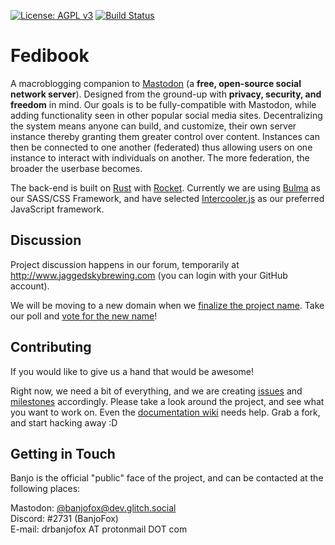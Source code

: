 [![License: AGPL v3](https://img.shields.io/badge/License-AGPL%20v3-blue.svg)](http://www.gnu.org/licenses/agpl-3.0)
[![Build Status](https://travis-ci.org/BanjoFox/fedibook.svg?branch=web-dev)](https://travis-ci.org/BanjoFox/fedibook)

# Fedibook
A macroblogging companion to [Mastodon](https://joinmastodon.org/) (a **free, open-source social network server**). Designed from the ground-up with **privacy, security, and freedom** in mind. Our goals is to be fully-compatible with Mastodon, while adding functionality seen in other popular social media sites. Decentralizing the system means anyone can build, and customize, their own server instance thereby granting them greater control over content. Instances can then be connected to one another (federated) thus allowing users on one instance to interact with individuals on another. The more federation, the broader the userbase becomes. 

The back-end is built on [Rust](https://www.rust-lang.org/) with [Rocket](https://rocket.rs/). Currently we are using [Bulma](https://bulma.io/) as our SASS/CSS Framework, and have selected [Intercooler.js](http://intercoolerjs.org/) as our preferred JavaScript framework.

## Discussion
Project discussion happens in our forum, temporarily at http://www.jaggedskybrewing.com (you can login with your GitHub account). 

We will be moving to a new domain when we [finalize the project name](http://www.jaggedskybrewing.com/d/1-project-branding). Take our poll and [vote for the new name](https://www.strawpoll.me/14599933)!

## Contributing
If you would like to give us a hand that would be awesome!

Right now, we need a bit of everything, and we are creating [issues](https://github.com/BanjoFox/fedibook/issues) and [milestones](https://github.com/BanjoFox/fedibook/milestones) accordingly. Please take a look around the project, and see what you want to work on. Even the [documentation wiki](https://github.com/BanjoFox/fedibook/wiki) needs help. Grab a fork, and start hacking away :D

## Getting in Touch
Banjo is the official "public" face of the project, and can be contacted at the following places:

Mastodon: [@banjofox@dev.glitch.social](https://dev.glitch.social/@banjofox)  
Discord: #2731 (BanjoFox)  
E-mail: drbanjofox AT protonmail DOT com
